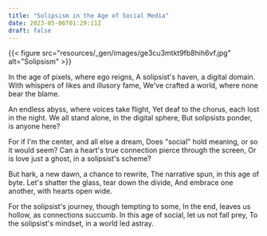 ```yaml
---
title: "Solipsism in the Age of Social Media"
date: 2023-05-06T01:29:11Z
draft: false
---
```


{{< figure src="resources/_gen/images/ge3cu3mtkt9fb8hih6vf.jpg" alt="Solipsism" >}}


In the age of pixels, where ego reigns,
A solipsist's haven, a digital domain.
With whispers of likes and illusory fame,
We've crafted a world, where none bear the blame.

An endless abyss, where voices take flight,
Yet deaf to the chorus, each lost in the night.
We all stand alone, in the digital sphere,
But solipsists ponder, is anyone here?

For if I'm the center, and all else a dream,
Does "social" hold meaning, or so it would seem?
Can a heart's true connection pierce through the screen,
Or is love just a ghost, in a solipsist's scheme?

But hark, a new dawn, a chance to rewrite,
The narrative spun, in this age of byte.
Let's shatter the glass, tear down the divide,
And embrace one another, with hearts open wide.

For the solipsist's journey, though tempting to some,
In the end, leaves us hollow, as connections succumb.
In this age of social, let us not fall prey,
To the solipsist's mindset, in a world led astray.
